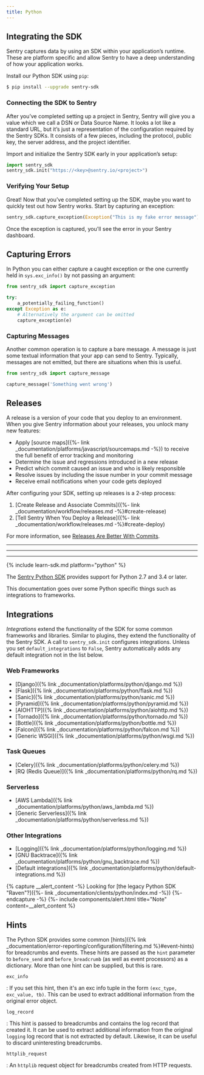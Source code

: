 ```yaml
---
title: Python
---
```


## Integrating the SDK

Sentry captures data by using an SDK within your application’s runtime. These are platform specific and allow Sentry to have a deep understanding of how your application works.

Install our Python SDK using `pip`:

```bash
$ pip install --upgrade sentry-sdk
```

### Connecting the SDK to Sentry

After you’ve completed setting up a project in Sentry, Sentry will give you a value which we call a DSN or Data Source Name. It looks a lot like a standard URL, but it’s just a representation of the configuration required by the Sentry SDKs. It consists of a few pieces, including the protocol, public key, the server address, and the project identifier.

Import and initialize the Sentry SDK early in your application’s setup:

```python
import sentry_sdk
sentry_sdk.init("https://<key>@sentry.io/<project>")
```

### Verifying Your Setup

Great! Now that you’ve completed setting up the SDK, maybe you want to quickly test out how Sentry works. Start by capturing an exception:

```python
sentry_sdk.capture_exception(Exception("This is my fake error message"))
```

Once the exception is captured, you'll see the error in your Sentry dashboard.

## Capturing Errors

In Python you can either capture a caught exception or the one currently held in `sys.exc_info()` by not passing an argument:

```python
from sentry_sdk import capture_exception

try:
    a_potentially_failing_function()
except Exception as e:
    # Alternatively the argument can be omitted
    capture_exception(e)
```

### Capturing Messages

Another common operation is to capture a bare message. A message is just some textual information that your app can send to Sentry. Typically, messages are not emitted, but there are situations when this is useful.

```python
from sentry_sdk import capture_message

capture_message('Something went wrong')
```

## Releases

A release is a version of your code that you deploy to an environment. When you give Sentry information about your releases, you unlock many new features:

- Apply [source maps]({%- link _documentation/platforms/javascript/sourcemaps.md -%}) to receive the full benefit of error tracking and monitoring
- Determine the issue and regressions introduced in a new release
- Predict which commit caused an issue and who is likely responsible
- Resolve issues by including the issue number in your commit message
- Receive email notifications when your code gets deployed

After configuring your SDK, setting up releases is a 2-step process:

1. [Create Release and Associate Commits]({%- link _documentation/workflow/releases.md -%}#create-release)
2. [Tell Sentry When You Deploy a Release]({%- link _documentation/workflow/releases.md -%}#create-deploy)

For more information, see [Releases Are Better With Commits](https://blog.sentry.io/2017/05/01/release-commits.html).


****************
****************
****************

{% include learn-sdk.md platform="python" %}

The [Sentry Python SDK](https://pypi.org/project/sentry-sdk) provides support
for Python 2.7 and 3.4 or later.

This documentation goes over some Python specific things such as integrations to
frameworks.

## Integrations

*Integrations* extend the functionality of the SDK for some common frameworks and
libraries. Similar to plugins, they extend the functionality of the Sentry
SDK. A call to `sentry_sdk.init` configures integrations. Unless you set `default_integrations` to `False`, Sentry automatically adds any default integration not in the list below.

### Web Frameworks

* [Django]({% link _documentation/platforms/python/django.md %})
* [Flask]({% link _documentation/platforms/python/flask.md %})
* [Sanic]({% link _documentation/platforms/python/sanic.md %})
* [Pyramid]({% link _documentation/platforms/python/pyramid.md %})
* [AIOHTTP]({% link _documentation/platforms/python/aiohttp.md %})
* [Tornado]({% link _documentation/platforms/python/tornado.md %})
* [Bottle]({% link _documentation/platforms/python/bottle.md %})
* [Falcon]({% link _documentation/platforms/python/falcon.md %})
* [Generic WSGI]({% link _documentation/platforms/python/wsgi.md %})

### Task Queues

* [Celery]({% link _documentation/platforms/python/celery.md %})
* [RQ (Redis Queue)]({% link _documentation/platforms/python/rq.md %})

### Serverless

* [AWS Lambda]({% link _documentation/platforms/python/aws_lambda.md %})
* [Generic Serverless]({% link _documentation/platforms/python/serverless.md %})

### Other Integrations

* [Logging]({% link _documentation/platforms/python/logging.md %})
* [GNU Backtrace]({% link _documentation/platforms/python/gnu_backtrace.md %})
* [Default integrations]({% link _documentation/platforms/python/default-integrations.md %})

{% capture __alert_content -%}
Looking for [the legacy Python SDK "Raven"?]({%- link _documentation/clients/python/index.md -%})
{%- endcapture -%}
{%- include components/alert.html
  title="Note"
  content=__alert_content
%}

## Hints

The Python SDK provides some common [hints]({% link _documentation/error-reporting/configuration/filtering.md %}#event-hints) for breadcrumbs and events.  These hints are passed as the `hint` parameter to `before_send` and `before_breadcrumb` (as well as event processors) as a dictionary.  More than one hint can be supplied, but this is rare.

`exc_info`

: If you set this hint, then it's an exc info tuple in the form `(exc_type, exc_value, tb)`.  This can be used to extract additional information from the original error object.

`log_record`

: This hint is passed to breadcrumbs and contains the log record that created it.  It can be used to extract additional information from the original `logging` log record that is not extracted by default. Likewise, it can be useful to discard uninteresting breadcrumbs.

`httplib_request`

: An `httplib` request object for breadcrumbs created from HTTP requests.
